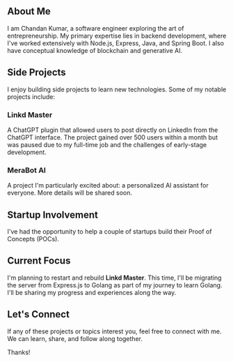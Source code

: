 
## About Me
I am Chandan Kumar, a software engineer exploring the art of entrepreneurship. My primary expertise lies in backend development, where I've worked extensively with Node.js, Express, Java, and Spring Boot. I also have conceptual knowledge of blockchain and generative AI. 

## Side Projects
I enjoy building side projects to learn new technologies. Some of my notable projects include:

### Linkd Master
A ChatGPT plugin that allowed users to post directly on LinkedIn from the ChatGPT interface. The project gained over 500 users within a month but was paused due to my full-time job and the challenges of early-stage development.

### MeraBot AI
A project I'm particularly excited about: a personalized AI assistant for everyone. More details will be shared soon.

## Startup Involvement
I've had the opportunity to help a couple of startups build their Proof of Concepts (POCs).

## Current Focus
I'm planning to restart and rebuild **Linkd Master**. This time, I'll be migrating the server from Express.js to Golang as part of my journey to learn Golang. I'll be sharing my progress and experiences along the way.

## Let's Connect
If any of these projects or topics interest you, feel free to connect with me. We can learn, share, and follow along together.

Thanks!


